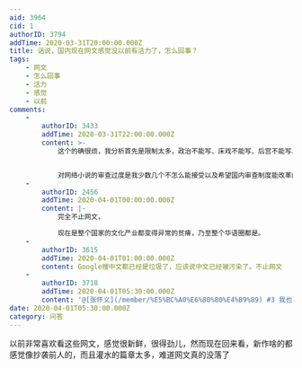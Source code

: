 ```yaml
---
aid: 3964
cid: 1
authorID: 3794
addTime: 2020-03-31T20:00:00.000Z
title: 话说，国内现在网文感觉没以前有活力了，怎么回事？
tags:
    - 网文
    - 怎么回事
    - 活力
    - 感觉
    - 以前
comments:
    -
        authorID: 3433
        addTime: 2020-03-31T22:00:00.000Z
        content: >-
            这个的确很烦，我分析首先是限制太多，政治不能写、床戏不能写、后宫不能写、21年之后的历史架空不能写等等等等，有上头的压力也有平台的自我审查，毕竟要是被竞争对手抓到了把柄闹大了，再收回就来不及了。再就是好多写手成名之后就开始研究怎么把作品进一步变现，比如授权电视剧、电影这些，就没办法回来静下心好好的的写书了。


            对网络小说的审查过度是我少数几个不怎么能接受以及希望国内审查制度能改革的点。
    -
        authorID: 2456
        addTime: 2020-04-01T00:00:00.000Z
        content: |-
            完全不止网文，

            现在是整个国家的文化产业都变得异常的贫瘠，乃至整个华语圈都是。
    -
        authorID: 3615
        addTime: 2020-04-01T01:00:00.000Z
        content: Google搜中文都已经是垃圾了，应该说中文已经被污染了。不止网文
    -
        authorID: 3718
        addTime: 2020-04-01T05:30:00.000Z
        content: '@[张怀义](/member/%E5%BC%A0%E6%80%80%E4%B9%89) #3 我也觉得，谷歌搜索有没办法屏蔽墙国网站？'
date: 2020-04-01T05:30:00.000Z
category: 问答
---
```


以前非常喜欢看这些网文，感觉很新鲜，很得劲儿，然而现在回来看，新作啥的都感觉像抄袭前人的，而且灌水的篇章太多，难道网文真的没落了
